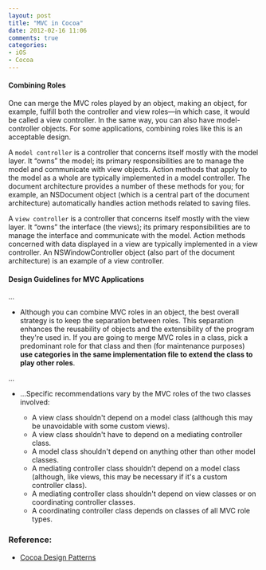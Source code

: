 ```yaml
---
layout: post
title: "MVC in Cocoa"
date: 2012-02-16 11:06
comments: true
categories: 
- iOS
- Cocoa
---
```


#### Combining Roles

One can merge the MVC roles played by an object, making an object, for example, fulfill both the controller and view roles—in which case, it would be called a view controller. In the same way, you can also have model-controller objects. For some applications, combining roles like this is an acceptable design.

A `model controller` is a controller that concerns itself mostly with the model layer. It “owns” the model; its primary responsibilities are to manage the model and communicate with view objects. Action methods that apply to the model as a whole are typically implemented in a model controller. The document architecture provides a number of these methods for you; for example, an NSDocument object (which is a central part of the document architecture) automatically handles action methods related to saving files.

A `view controller` is a controller that concerns itself mostly with the view layer. It “owns” the interface (the views); its primary responsibilities are to manage the interface and communicate with the model. Action methods concerned with data displayed in a view are typically implemented in a view controller. An NSWindowController object (also part of the document architecture) is an example of a view controller.


#### Design Guidelines for MVC Applications

...

- Although you can combine MVC roles in an object, the best overall strategy is to keep the separation between roles. This separation enhances the reusability of objects and the extensibility of the program they're used in. If you are going to merge MVC roles in a class, pick a predominant role for that class and then (for maintenance purposes) __use categories in the same implementation file to extend the class to play other roles__.

...

- ...Specific recommendations vary by the MVC roles of the two classes involved:

    * A view class shouldn't depend on a model class (although this may be unavoidable with some custom views).
    * A view class shouldn't have to depend on a mediating controller class.
    * A model class shouldn't depend on anything other than other model classes.
    * A mediating controller class shouldn’t depend on a model class (although, like views, this may be necessary if it's a custom controller class).
    * A mediating controller class shouldn't depend on view classes or on coordinating controller classes.
    * A coordinating controller class depends on classes of all MVC role types.


### Reference:

- [Cocoa Design Patterns][]

[Cocoa Design Patterns]: https://developer.apple.com/library/ios/#documentation/Cocoa/Conceptual/CocoaFundamentals/CocoaDesignPatterns/CocoaDesignPatterns.html
